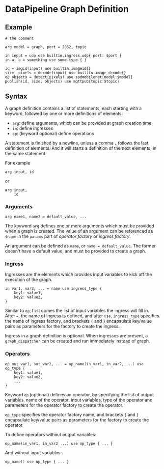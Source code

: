 # DataPipeline Graph Definition

## Example

```
# the comment

arg model = graph, port = 2052, topic

in input = udp use builtin.ingress.udp{ port: $port }
in a, b = something use some-type { }

id = imgid(input) use builtin.imageid{}
size, pixels = decode(input) use builtin.image_decode{}
op objects = detect(pixels) use ssdmobilenet{model:$model}
publish(id, size, objects) use mqttpub{topic:$topic}

```

## Syntax

A graph definition contains a list of statements,
each starting with a keyword,
followed by one or more definitions of elements:

- `arg`: define arguments, which can be provided at graph creation time
- `in`: define ingresses
- `op`: (keyword optional) define operations

A statement is finished by a newline,
unless a comma `,` follows the last definition of elements.
And it will starts a definition of the next elements, in the same statement.

For example

```
arg input, id
```

or

```
arg input,
    id
```

### Arguments

```
arg name1, name2 = default_value, ...
```

The keyword `arg` defines one or more arguments which must be provided when
a graph is created.
The value of an argument can be referenced as `$name` in the `params` part of
_operator factory_ or _ingress factory_.

An argument can be defined as `name`, or `name = default_value`.
The former doesn't have a default value, and must be provided to create a graph.

### Ingress

Ingresses are the elements which provides input variables to kick off the
execution of the graph.

```
in var1, var2, ... = name use ingress_type {
    key1: value1,
    key2: value2,
}
```

Similar to `op`, first comes the list of input variables the ingress will fill in.
After `=`, the name of ingress is defined, and after `use`, `ingress_type` specifies
the name of ingress factory, and brackets `{` and `}` encapsulate key/value pairs
as parameters for the factory to create the ingress.

Ingress in a graph definition is optional.
When ingresses are present, a `graph_dispatcher` can be created and run immediately
instead of graph.

### Operators

```
op out_var1, out_var2, ... = op_name(in_var1, in_var2, ...) use op_type {
    key1: value1,
    key2: value2,
    ...
}
```

Keyword `op` (optional) defines an operator,
by specifying the list of output variables,
name of the operator, input variables, type of the operator and parameters
for the operator factory to create the operator.

`op_type` specifies the operator factory name, and brackets `{` and `}`
encapsulate key/value pairs as parameters for the factory to create the operator.

To define operators without output variables:

```
op_name(in_var1, in_var2 ...) use op_type { ... }
```

And without input variables:

```
op_name() use op_type { ... }
```
